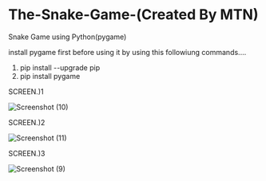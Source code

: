 # The-Snake-Game-(Created By MTN)
Snake Game using Python(pygame)

install pygame first before using it by using this followiung commands.... 
1. pip install --upgrade pip
2. pip install pygame


SCREEN.)1

![Screenshot (10)](https://github.com/Tahil40/The-Snake-Game-/assets/116889476/f79c6090-7d13-4691-83b2-e15c2c281261)



SCREEN.)2

![Screenshot (11)](https://github.com/Tahil40/The-Snake-Game-/assets/116889476/a6ca969e-fdef-4270-be18-caba58ca7e9c)



SCREEN.)3

![Screenshot (9)](https://github.com/Tahil40/The-Snake-Game-/assets/116889476/33946788-787a-4af0-9d54-26a3e938a34c)
